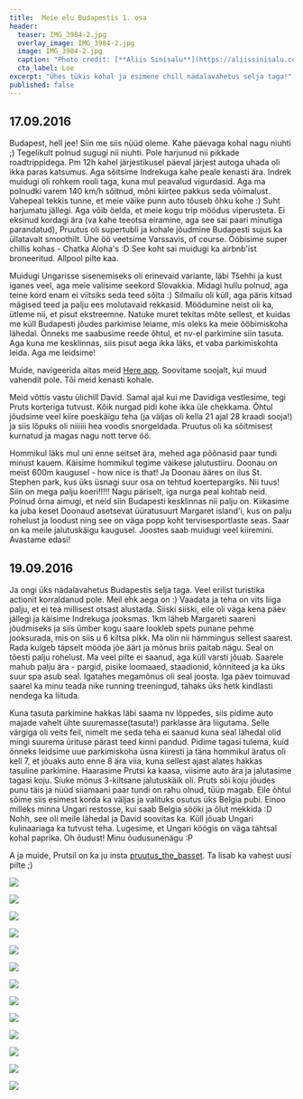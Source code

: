 ```yaml
---
title:  Meie elu Budapestis 1. osa
header: 
  teaser: IMG_3984-2.jpg
  overlay_image: IMG_3984-2.jpg
  image: IMG_3984-2.jpg
  caption: "Photo credit: [**Aliis Sinisalu**](https://aliissinisalu.com/)"
  cta_label: Loe
excerpt: "Ühes tükis kohal ja esimene chill nädalavahetus selja taga!"
published: false
---
```

## 17.09.2016

Budapest, hell jee! Siin me siis nüüd oleme. Kahe päevaga kohal nagu niuhti ;) Tegelikult polnud sugugi nii niuhti. Pole harjunud nii pikkade roadtrippidega. Pm 12h kahel järjestikusel päeval järjest autoga uhada oli ikka paras katsumus. Aga sõitsime Indrekuga kahe peale kenasti ära. Indrek muidugi oli rohkem rooli taga, kuna mul peavalud vigurdasid. Aga ma polnudki varem 140 km/h sõitnud, mõni kiirtee pakkus seda võimalust. Vahepeal tekkis tunne, et meie väike punn auto tõuseb õhku kohe :) Suht harjumatu jällegi. Aga võib öelda, et meie kogu trip möödus viperusteta. Ei eksinud kordagi ära (va kahe teeotsa eiramine, aga see sai paari minutiga parandatud), Pruutus oli supertubli ja kohale jõudmine Budapesti sujus ka üllatavalt smoothilt. Ühe öö veetsime Varssavis, of course. Ööbisime super chillis kohas - Chatka Aloha's :D See koht sai muidugi ka airbnb'ist broneeritud. Allpool pilte kaa.

Muidugi Ungarisse sisenemiseks oli erinevaid variante, läbi Tšehhi ja kust iganes veel, aga meie valisime seekord Slovakkia. Midagi hullu polnud, aga teine kord enam ei viitsiks seda teed sõita :) Silmailu oli küll, aga päris kitsad mägised teed ja palju ees molutavaid rekkasid. Möödumine neist oli ka, ütleme nii, et pisut ekstreemne. Natuke muret tekitas mõte sellest, et kuidas me küll Budapesti jõudes parkimise leiame, mis oleks ka meie ööbimiskoha lähedal. Õnneks me saabusime reede õhtul, et nv-el parkimine siin tasuta. Aga kuna me kesklinnas, siis pisut aega ikka läks, et vaba parkimiskohta leida. Aga me leidsime!

Muide, navigeerida aitas meid [Here app](https://pages.here.com/app/). Soovitame soojalt, kui muud vahendit pole. Tõi meid kenasti kohale. 

Meid võttis vastu ülichill David. Samal ajal kui me Davidiga vestlesime, tegi Pruts korteriga tutvust. Kõik nurgad pidi kohe ikka üle chekkama. Õhtul jõudsime veel kiire poeskäigu teha (ja väljas oli kella 21 ajal 28 kraadi sooja!) ja siis lõpuks oli niiiiii hea voodis snorgeldada. Pruutus oli ka sõitmisest kurnatud ja magas nagu nott terve öö.

Hommikul läks mul uni enne seitset ära, mehed aga põõnasid paar tundi minust kauem. Käisime hommikul tegime väikese jalutustiiru. Doonau on meist 600m kaugusel - how nice is that! Ja Doonau ääres on ilus St. Stephen park, kus üks üsnagi suur osa on tehtud koertepargiks. Nii tuus! Siin on mega palju koeri!!!!! Nagu päriselt, iga nurga peal kohtab neid. Polnud õrna aimugi, et neid siin Budapesti kesklinnas nii palju on. Kiikasime ka juba keset Doonaud asetsevat üüratusuurt Margaret island'i, kus on palju rohelust ja loodust ning see on väga popp koht tervisesportlaste seas. Saar on ka meile jalutuskäigu kaugusel. Joostes saab muidugi veel kiiremini. Avastame edasi!

## 19.09.2016

Ja ongi üks nädalavahetus Budapestis selja taga. Veel erilist turistika actionit korraldanud pole. Meil ehk aega on :) Vaadata ja teha on vits liiga palju, et ei tea millisest otsast alustada. Siiski siiski, eile oli väga kena päev jällegi ja käisime Indrekuga jooksmas. 1km läheb Margareti saareni jõudmiseks ja siis ümber kogu saare lookleb spets punane pehme jooksurada, mis on siis u 6 kiltsa pikk. Ma olin nii hämmingus sellest saarest. Rada kulgeb täpselt mööda jõe äärt ja mõnus briis paitab nägu. Seal on tõesti palju rohelust. Ma veel pilte ei saanud, aga küll varsti jõuab. Saarele mahub palju ära - pargid, pisike loomaaed, staadionid, kõnniteed ja ka üks suur spa asub seal. Igatahes megamõnus oli seal joosta. Iga päev toimuvad saarel ka minu teada nike running treeningud, tahaks üks hetk kindlasti nendega ka liituda.

Kuna tasuta parkimine hakkas läbi saama nv lõppedes, siis pidime auto majade vahelt ühte suuremasse(tasuta!) parklasse ära liigutama. Selle värgiga oli veits feil, nimelt me seda teha ei saanud kuna seal lähedal olid mingi suurema ürituse pärast teed kinni pandud. Pidime tagasi tulema, kuid õnneks leidsime uue parkimiskoha üsna kiiresti ja täna hommikul äratus oli kell 7, et jõuaks auto enne 8 ära viia, kuna sellest ajast alates hakkas tasuline parkimine. Haarasime Prutsi ka kaasa, viisime auto ära ja jalutasime tagasi koju. Siuke mõnus 3-kiltsane jalutuskäik oli. Pruts sõi koju jõudes punu täis ja nüüd siiamaani paar tundi on rahu olnud, tüüp magab. Eile õhtul sõime siis esimest korda ka väljas ja valituks osutus üks Belgia pubi. Einoo milleks minna Ungari restosse, kui saab Belgia sööki ja õlut mekkida :D Nohh, see oli meile lähedal ja David soovitas ka. Küll jõuab Ungari kulinaariaga ka tutvust teha. Lugesime, et Ungari köögis on väga tähtsal kohal paprika. Oh õudust! Minu õudusunenägu :P

A ja muide, Prutsil on ka ju insta [pruutus_the_basset](https://www.instagram.com/pruutus_the_basset/). Ta lisab ka vahest uusi pilte ;)

![]({{site.baseurl}}/images/IMG_20160915_132637.jpg)

![]({{site.baseurl}}/images/IMG_20160916_165841.jpg)

![]({{site.baseurl}}/images/IMG_3958.jpg)

![]({{site.baseurl}}/images/IMG_3963.jpg)

![]({{site.baseurl}}/images/IMG_3972.jpg)

![]({{site.baseurl}}/images/IMG_3976.jpg)

![]({{site.baseurl}}/images/IMG_3981.jpg)

![]({{site.baseurl}}/images/IMG_3984.jpg)

![]({{site.baseurl}}/images/IMG_3988.jpg)

![]({{site.baseurl}}/images/IMG_3990.jpg)

![]({{site.baseurl}}/images/IMG_3993.jpg)

![]({{site.baseurl}}/images/IMG_3994.jpg)

![]({{site.baseurl}}/images/IMG_4007.jpg)






